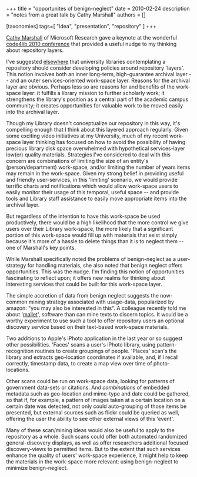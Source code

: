 +++
title = "opportunites of benign-neglect"
date = 2010-02-24
description = "notes from a great talk by Cathy Marshall"
authors = []

[taxonomies]
tags=[ "idea", "presentation", "repository" ]
+++

[Cathy Marshall](https://en.wikipedia.org/wiki/Cathy_Marshall_(hypertext_developer)) of Microsoft Research gave a keynote at the wonderful [code4lib 2010 conference](http://code4lib.org/conference/2010/) that provided a useful nudge to my thinking about repository layers.    
     
 I've suggested [elsewhere](http://bspace.us/notes/entries/wave-and-repository/) that university libraries contemplating a repository should consider developing policies around repository 'layers'. This notion involves both an inner long-term, high-guarantee archival layer -- and an outer services-oriented work-space layer. Reasons for the archival layer are obvious. Perhaps less so are reasons for and benefits of the work-space layer: it fulfills a library mission to further scholarly work; it strengthens the library's position as a central part of the academic campus community; it creates opportunities for valuable work to be moved easily into the archival layer.    
     
 Though my Library doesn't conceptualize our repository in this way, it's compelling enough that I think about this layered approach regularly. Given some exciting video initiatives at my University, much of my recent work-space layer thinking has focused on how to avoid the possibility of having precious library disk space overwhelmed with hypothetical services-layer low(er) quality materials. Strategies I've considered to deal with this concern are combinations of limiting the size of an entity's (person/department) work-space, and/or limiting the number of years items may remain in the work-space. Given my strong belief in providing useful and friendly user-services, in this 'limiting' scenario, we would provide terrific charts and notifications which would allow work-space users to easily monitor their usage of this temporal, useful space -- and provide tools and Library staff assistance to easily move appropriate items into the archival layer.    
     
 But regardless of the intention to have this work-space be used productively, there would be a high likelihood that the more control we give users over their Library work-space, the more likely that a significant portion of this work-space would fill up with materials that exist simply because it's more of a hassle to delete things than it is to neglect them -- one of Marshall's key points.    
     
 While Marshall specifically noted the problems of benign-neglect as a user-strategy for handling materials, she also noted that benign neglect offers opportunities. This was the nudge. I'm finding this notion of opportunities fascinating to reflect upon; it offers new realms for thinking about interesting services that could be built for this work-space layer.    
     
 The simple accretion of data from benign neglect suggests the now-common mining strategy associated with usage-data, popularized by amazon: \"you may also be interested in this\". A colleague recently told me about '[mallet](http://tinyurl.com/y8oowqa)', software than can mine texts to discern topics. It would be a worthy experiment to use such a tool to offer repository users an optional discovery service based on their text-based work-space materials.    
     
 Two additions to Apple's iPhoto application in the last year or so suggest other possibilities. 'Faces' scans a user's iPhoto library, using pattern-recognition routines to create groupings of people. 'Places' scan's the library and extracts geo-location coordinates if available, and, if I recall correctly, timestamp data, to create a map view over time of photo-locations.    
     
 Other scans could be run on work-space data, looking for patterns of government data-sets or citations. And *combinations* of embedded metadata such as geo-location and mime-type and date could be gathered, so that if, for example, a pattern of images taken at a certain location on a certain date was detected, not only could auto-grouping of those items be presented, but external sources such as flickr could be queried as well, offering the user the ability to see other external views of this 'event'.    
     
 Many of these scan/mining ideas would also be useful to apply to the repository as a whole. Such scans could offer both automated randomized general-discovery displays, as well as offer researchers additional focused discovery-views to permitted items. But to the extent that such services enhance the quality of users' work-space experience, it might help to keep the materials in the work-space more relevant: using benign-neglect to minimize benign-neglect.
